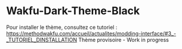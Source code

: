 # Wakfu-Dark-Theme-Black
Pour installer le thème, consultez ce tutoriel : https://methodwakfu.com/accueil/actualites/modding-interface/#3_-_TUTORIEL_DINSTALLATION
Thème provisoire - Work in progress
